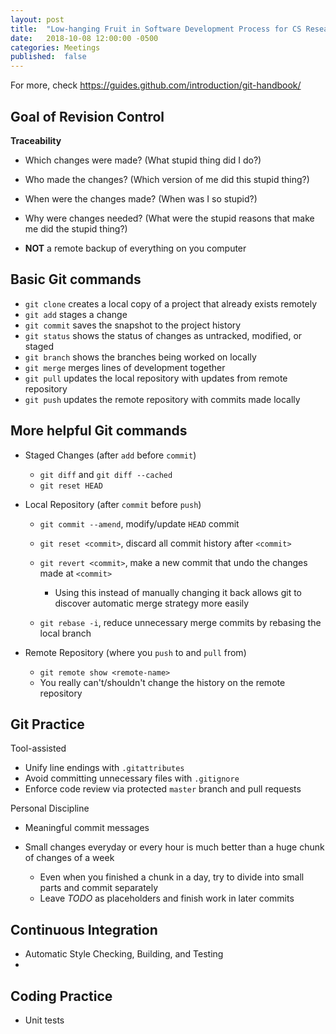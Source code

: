 ```yaml
---
layout: post
title:  "Low-hanging Fruit in Software Development Process for CS Research Projects"
date:   2018-10-08 12:00:00 -0500
categories: Meetings
published:  false
---
```


For more, check https://guides.github.com/introduction/git-handbook/

## Goal of Revision Control

**Traceability**

+ Which changes were made?
  (What stupid thing did I do?)
+ Who made the changes?
  (Which version of me did this stupid thing?)
+ When were the changes made?
  (When was I so stupid?)
+ Why were changes needed?
  (What were the stupid reasons that make me did the stupid thing?)

+ **NOT** a remote backup of everything on you computer

## Basic Git commands

+ `git clone` creates a local copy of a project that already exists remotely
+ `git add` stages a change
+ `git commit` saves the snapshot to the project history
+ `git status` shows the status of changes as untracked, modified, or staged
+ `git branch` shows the branches being worked on locally
+ `git merge` merges lines of development together
+ `git pull` updates the local repository with updates from remote repository
+ `git push` updates the remote repository with commits made locally

## More helpful Git commands

+ Staged Changes (after `add` before `commit`)

    - `git diff` and `git diff --cached`
    - `git reset HEAD`

+ Local Repository (after `commit` before `push`)

    - `git commit --amend`, modify/update `HEAD` commit
    - `git reset <commit>`, discard all commit history after `<commit>`
    - `git revert <commit>`, make a new commit that undo the changes made at `<commit>`

        + Using this instead of manually changing it back allows git to discover
          automatic merge strategy more easily

    - `git rebase -i`, reduce unnecessary merge commits by rebasing the local branch

+ Remote Repository (where you `push` to and `pull` from)

    - `git remote show <remote-name>`
    - You really can't/shouldn't change the history on the remote repository


## Git Practice

Tool-assisted

+ Unify line endings with `.gitattributes`
+ Avoid committing unnecessary files with `.gitignore`
+ Enforce code review via protected `master` branch and pull requests

Personal Discipline

+ Meaningful commit messages
+ Small changes everyday or every hour is much better than a huge chunk of changes of a week

    - Even when you finished a chunk in a day, try to divide into small parts
      and commit separately
    - Leave *TODO* as placeholders and finish work in later commits

## Continuous Integration

+ Automatic Style Checking, Building, and Testing
+ 


## Coding Practice

+ Unit tests